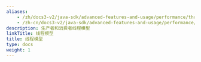 ```yaml
---
aliases:
    - /zh/docs3-v2/java-sdk/advanced-features-and-usage/performance/threading-model/
    - /zh-cn/docs3-v2/java-sdk/advanced-features-and-usage/performance/threading-model/
description: 生产者和消费者线程模型
linkTitle: 线程模型
title: 线程模型
type: docs
weight: 1
---
```

